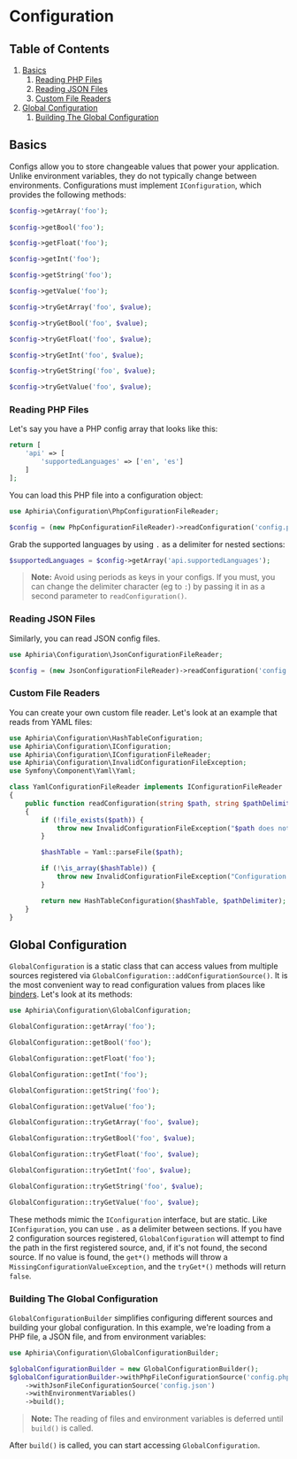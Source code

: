 <h1 id="doc-title">Configuration</h1>

<nav class="toc-nav" markdown="1">

<div class="toc-nav-contents" markdown="1">

<h2 id="table-of-contents">Table of Contents</h2>

1. [Basics](#basics)
   1. [Reading PHP Files](#reading-php-files)
   2. [Reading JSON Files](#reading-json-files)
   3. [Custom File Readers](#custom-file-readers)
2. [Global Configuration](#global-configuration)
   1. [Building The Global Configuration](#building-the-global-configuration)

</div>

</nav>

<h2 id="basics">Basics</h2>

Configs allow you to store changeable values that power your application.  Unlike environment variables, they do not typically change between environments.  Configurations must implement `IConfiguration`, which provides the following methods:

```php
$config->getArray('foo');
         
$config->getBool('foo');

$config->getFloat('foo');

$config->getInt('foo');

$config->getString('foo');

$config->getValue('foo');

$config->tryGetArray('foo', $value);

$config->tryGetBool('foo', $value);

$config->tryGetFloat('foo', $value);

$config->tryGetInt('foo', $value);

$config->tryGetString('foo', $value);

$config->tryGetValue('foo', $value);
```

<h3 id="reading-php-files">Reading PHP Files</h3>

Let's say you have a PHP config array that looks like this:

```php
return [
    'api' => [
        'supportedLanguages' => ['en', 'es']
    ]
];
```

You can load this PHP file into a configuration object:

```php
use Aphiria\Configuration\PhpConfigurationFileReader;

$config = (new PhpConfigurationFileReader)->readConfiguration('config.php');
```

Grab the supported languages by using `.` as a delimiter for nested sections:

```php
$supportedLanguages = $config->getArray('api.supportedLanguages');
```

> **Note:**  Avoid using periods as keys in your configs.  If you must, you can change the delimiter character (eg to `:`) by passing it in as a second parameter to `readConfiguration()`.

<h3 id="reading-json-files">Reading JSON Files</h3>

Similarly, you can read JSON config files.

```php
use Aphiria\Configuration\JsonConfigurationFileReader;

$config = (new JsonConfigurationFileReader)->readConfiguration('config.json');
```

<h3 id="custom-file-readers">Custom File Readers</h3>

You can create your own custom file reader.  Let's look at an example that reads from YAML files:

```php
use Aphiria\Configuration\HashTableConfiguration;
use Aphiria\Configuration\IConfiguration;
use Aphiria\Configuration\IConfigurationFileReader;
use Aphiria\Configuration\InvalidConfigurationFileException;
use Symfony\Component\Yaml\Yaml;

class YamlConfigurationFileReader implements IConfigurationFileReader
{
    public function readConfiguration(string $path, string $pathDelimiter = '.'): IConfiguration
    {
        if (!file_exists($path)) {
            throw new InvalidConfigurationFileException("$path does not exist");
        }

        $hashTable = Yaml::parseFile($path);

        if (!\is_array($hashTable)) {
            throw new InvalidConfigurationFileException("Configuration in $path must be an array");
        }

        return new HashTableConfiguration($hashTable, $pathDelimiter);
    }
}
```
  
<h2 id="global-configuration">Global Configuration</h2>

`GlobalConfiguration` is a static class that can access values from multiple sources registered via `GlobalConfiguration::addConfigurationSource()`.  It is the most convenient way to read configuration values from places like [binders](binders.md).  Let's look at its methods:

```php
use Aphiria\Configuration\GlobalConfiguration;

GlobalConfiguration::getArray('foo');

GlobalConfiguration::getBool('foo');

GlobalConfiguration::getFloat('foo');

GlobalConfiguration::getInt('foo');

GlobalConfiguration::getString('foo');

GlobalConfiguration::getValue('foo');

GlobalConfiguration::tryGetArray('foo', $value);

GlobalConfiguration::tryGetBool('foo', $value);

GlobalConfiguration::tryGetFloat('foo', $value);

GlobalConfiguration::tryGetInt('foo', $value);

GlobalConfiguration::tryGetString('foo', $value);

GlobalConfiguration::tryGetValue('foo', $value);
```

These methods mimic the `IConfiguration` interface, but are static.  Like `IConfiguration`, you can use `.` as a delimiter between sections.  If you have 2 configuration sources registered, `GlobalConfiguration` will attempt to find the path in the first registered source, and, if it's not found, the second source.  If no value is found, the `get*()` methods will throw a `MissingConfigurationValueException`, and the `tryGet*()` methods will return `false`.

<h3 id="building-the-global-configuration">Building The Global Configuration</h3>

`GlobalConfigurationBuilder` simplifies configuring different sources and building your global configuration.  In this example, we're loading from a PHP file, a JSON file, and from environment variables:

```php
use Aphiria\Configuration\GlobalConfigurationBuilder;

$globalConfigurationBuilder = new GlobalConfigurationBuilder();
$globalConfigurationBuilder->withPhpFileConfigurationSource('config.php')
    ->withJsonFileConfigurationSource('config.json')
    ->withEnvironmentVariables()
    ->build();
```

> **Note:** The reading of files and environment variables is deferred until `build()` is called.

After `build()` is called, you can start accessing `GlobalConfiguration`.
